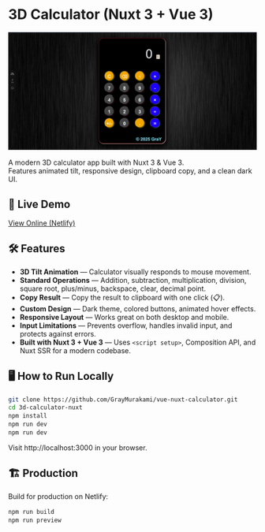 # 3D Calculator (Nuxt 3 + Vue 3)

![3D Calculator Preview](./screenshot.jpg)

A modern 3D calculator app built with Nuxt 3 & Vue 3.  
Features animated tilt, responsive design, clipboard copy, and a clean dark UI.

## 🚀 Live Demo

[View Online (Netlify)](https://calculator-bygray.netlify.app/)

## 🛠️ Features

- **3D Tilt Animation** — Calculator visually responds to mouse movement.
- **Standard Operations** — Addition, subtraction, multiplication, division, square root, plus/minus, backspace, clear, decimal point.
- **Copy Result** — Copy the result to clipboard with one click (📋).
- **Custom Design** — Dark theme, colored buttons, animated hover effects.
- **Responsive Layout** — Works great on both desktop and mobile.
- **Input Limitations** — Prevents overflow, handles invalid input, and protects against errors.
- **Built with Nuxt 3 + Vue 3** — Uses `<script setup>`, Composition API, and Nuxt SSR for a modern codebase.

## 🖥️ How to Run Locally

```bash
git clone https://github.com/GrayMurakami/vue-nuxt-calculator.git
cd 3d-calculator-nuxt
npm install
npm run dev
npm run dev
```
Visit http://localhost:3000 in your browser.


## 🏗️ Production
Build for production on Netlify:

```bash
npm run build
npm run preview
